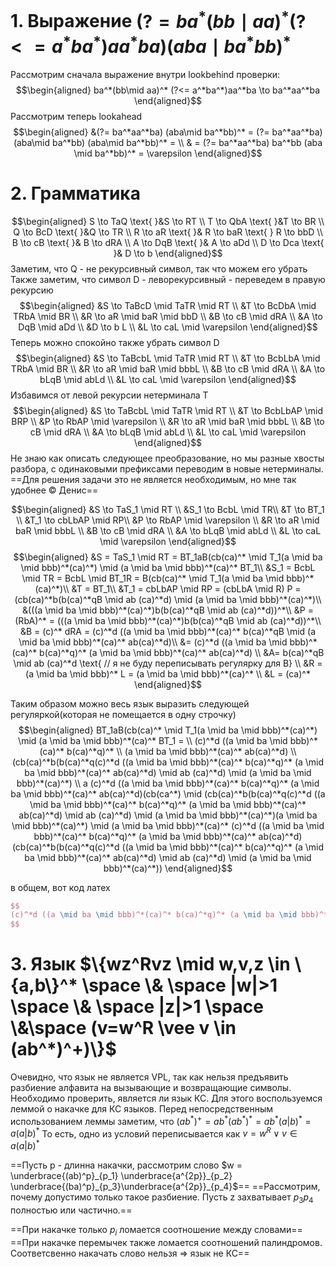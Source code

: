 # 1. Выражение $(?= ba^*(bb\mid aa)^* (?<= a^* ba^*) aa^*ba)(aba \mid ba^*bb)^*$

Рассмотрим сначала выражение внутри lookbehind проверки:
$$\begin{aligned}
ba^*(bb\mid aa)^* (?<= a^*ba^*)aa^*ba \to ba^*aa^*ba
\end{aligned}$$
Рассмотрим теперь lookahead
$$\begin{aligned}
&(?= ba^*aa^*ba) (aba\mid ba^*bb)^* = (?= ba^*aa^*ba) (aba\mid ba^*bb) (aba\mid ba^*bb)^* = \\
& = (?= ba^*aa^*ba) ba^*bb (aba \mid ba^*bb)^* = \varepsilon
\end{aligned}$$


# 2. Грамматика
$$\begin{aligned}
S \to TaQ \text{ }&S \to RT \\
T \to QbA \text{ }&T \to BR \\
Q \to BcD \text{ }&Q \to TR \\
R \to aR \text{ }& R \to baR \text{ } R \to bbD \\
B \to cB \text{ }& B \to dRA \\
A \to DqB \text{ }& A \to aDd \\
D \to Dca \text{ }& D \to b
\end{aligned}$$
Заметим, что Q - не рекурсивный символ, так что можем его убрать
Также заметим, что символ D - леворекурсивный - переведем в правую рекурсию
$$\begin{aligned}
&S \to TaBcD \mid TaTR \mid RT \\
&T \to BcDbA \mid TRbA \mid BR \\
&R \to aR \mid baR \mid bbD \\
&B \to cB \mid dRA \\
&A \to DqB \mid aDd \\
&D \to b L \\
&L \to caL \mid \varepsilon
\end{aligned}$$
Теперь можно спокойно также убрать символ D
$$\begin{aligned}
&S \to TaBcbL \mid TaTR \mid RT \\
&T \to BcbLbA \mid TRbA \mid BR \\
&R \to aR \mid baR \mid bbbL \\
&B \to cB \mid dRA \\
&A \to bLqB \mid abLd \\
&L \to caL \mid \varepsilon
\end{aligned}$$
Избавимся от левой рекурсии нетерминала T
$$\begin{aligned}
&S \to TaBcbL \mid TaTR \mid RT \\
&T \to BcbLbAP \mid BRP \\
&P \to RbAP \mid \varepsilon \\
&R \to aR \mid baR \mid bbbL \\
&B \to cB \mid dRA \\
&A \to bLqB \mid abLd \\
&L \to caL \mid \varepsilon
\end{aligned}$$
 Не знаю как описать следующее преобразование, но мы разные хвосты разбора, с одинаковыми префиксами переводим в новые нетерминалы. ==Для решения задачи это не является необходимым, но мне так удобнее © Денис== 

$$\begin{aligned}
&S \to TaS_1 \mid RT \\
&S_1 \to BcbL \mid TR\\
&T \to BT_1 \\
&T_1 \to cbLbAP \mid RP\\
&P \to RbAP \mid \varepsilon \\
&R \to aR \mid baR \mid bbbL \\
&B \to cB \mid dRA \\
&A \to bLqB \mid abLd \\
&L \to caL \mid \varepsilon
\end{aligned}$$
$$\begin{aligned}
&S = TaS_1 \mid RT = BT_1aB(cb(ca)^* \mid T_1(a \mid ba \mid bbb)^*(ca)^*) \mid (a \mid ba \mid bbb)^*(ca)^* BT_1\\
&S_1 = BcbL \mid TR = BcbL \mid BT_1R = B(cb(ca)^* \mid T_1(a \mid ba \mid bbb)^*(ca)^*)\\
&T = BT_1\\
&T_1 = cbLbAP \mid RP = (cbLbA \mid R) P = (cb(ca)^*b(b(ca)^*qB \mid ab (ca)^*d) \mid (a \mid ba \mid bbb)^*(ca)^*)\\
&(((a \mid ba \mid bbb)^*(ca)^*)b(b(ca)^*qB \mid ab (ca)^*d))^*\\
&P = (RbA)^* = (((a \mid ba \mid bbb)^*(ca)^*)b(b(ca)^*qB \mid ab (ca)^*d))^*\\
&B = (c)^* dRA = (c)^*d ((a \mid ba \mid bbb)^*(ca)^* b(ca)^*qB \mid (a \mid ba \mid bbb)^*(ca)^* ab(ca)^*d)\\
 &= (c)^*d ((a \mid ba \mid bbb)^*(ca)^* b(ca)^*q)^* (a \mid ba \mid bbb)^*(ca)^* ab(ca)^*d) \\
&A= b(ca)^*qB \mid ab (ca)^*d \text{ // я не буду переписывать регулярку для B} \\
&R = (a \mid ba \mid bbb)^* L = (a \mid ba \mid bbb)^*(ca)^* \\
&L = (ca)^*
\end{aligned}$$

Таким образом можно весь язык выразить следующей регуляркой(которая не помещается в одну строчку)
$$\begin{aligned}
BT_1aB(cb(ca)^* \mid T_1(a \mid ba \mid bbb)^*(ca)^*) \mid (a \mid ba \mid bbb)^*(ca)^* BT_1 = \\
(c)^*d ((a \mid ba \mid bbb)^*(ca)^* b(ca)^*q)^* \\
(a \mid ba \mid bbb)^*(ca)^* ab(ca)^*d) \\
(cb(ca)^*b(b(ca)^*q(c)^*d ((a \mid ba \mid bbb)^*(ca)^* b(ca)^*q)^* (a \mid ba \mid bbb)^*(ca)^* ab(ca)^*d) \mid ab (ca)^*d) \mid (a \mid ba \mid bbb)^*(ca)^*) \\
a (c)^*d ((a \mid ba \mid bbb)^*(ca)^* b(ca)^*q)^* (a \mid ba \mid bbb)^*(ca)^* ab(ca)^*d)(cb(ca^*) \mid (cb(ca)^*b(b(ca)^*q(c)^*d ((a \mid ba \mid bbb)^*(ca)^* b(ca)^*q)^* (a \mid ba \mid bbb)^*(ca)^* ab(ca)^*d) \mid ab (ca)^*d) \mid (a \mid ba \mid bbb)^*(ca)^*)(a \mid ba \mid bbb)^*(ca)^*) \mid (a \mid ba \mid bbb)^*(ca)^* (c)^*d ((a \mid ba \mid bbb)^*(ca)^* b(ca)^*q)^* (a \mid ba \mid bbb)^*(ca)^* ab(ca)^*d)(cb(ca)^*b(b(ca)^*q(c)^*d ((a \mid ba \mid bbb)^*(ca)^* b(ca)^*q)^* (a \mid ba \mid bbb)^*(ca)^* ab(ca)^*d) \mid ab (ca)^*d) \mid (a \mid ba \mid bbb)^*(ca)^*))
\end{aligned}$$

в общем, вот код латех
```latex
$$
(c)^*d ((a \mid ba \mid bbb)^*(ca)^* b(ca)^*q)^* (a \mid ba \mid bbb)^*(ca)^* ab(ca)^*d) (cb(ca)^*b(b(ca)^*q(c)^*d ((a \mid ba \mid bbb)^*(ca)^* b(ca)^*q)^* (a \mid ba \mid bbb)^*(ca)^* ab(ca)^*d) \mid ab (ca)^*d) \mid (a \mid ba \mid bbb)^*(ca)^*) a (c)^*d ((a \mid ba \mid bbb)^*(ca)^* b(ca)^*q)^* (a \mid ba \mid bbb)^*(ca)^* ab(ca)^*d)(cb(ca^*) \mid (cb(ca)^*b(b(ca)^*q(c)^*d ((a \mid ba \mid bbb)^*(ca)^* b(ca)^*q)^* (a \mid ba \mid bbb)^*(ca)^* ab(ca)^*d) \mid ab (ca)^*d) \mid (a \mid ba \mid bbb)^*(ca)^*)(a \mid ba \mid bbb)^*(ca)^*) \mid (a \mid ba \mid bbb)^*(ca)^* (c)^*d ((a \mid ba \mid bbb)^*(ca)^* b(ca)^*q)^* (a \mid ba \mid bbb)^*(ca)^* ab(ca)^*d)(cb(ca)^*b(b(ca)^*q(c)^*d ((a \mid ba \mid bbb)^*(ca)^* b(ca)^*q)^* (a \mid ba \mid bbb)^*(ca)^* ab(ca)^*d) \mid ab (ca)^*d) \mid (a \mid ba \mid bbb)^*(ca)^*))
$$
```

# 3. Язык $\{wz^Rvz \mid w,v,z \in \{a,b\}^* \space \& \space |w|>1 \space \& \space |z|>1 \space \&\space (v=w^R \vee v \in (ab^*)^+)\}$
Очевидно, что язык не является VPL, так как нельзя предъявить разбиение алфавита на вызывающие и возвращающие символы.
Необходимо проверить, является ли язык КС. Для этого воспользуемся леммой о накачке для КС языков.
Перед непосредственным использованием леммы заметим, что $(ab^*)^+ = ab^*(ab^*)^* = ab^* (a|b)^* = a(a|b)^*$
То есть, одно из условий переписывается как $v = w^R \vee v \in a (a|b)^*$



==Пусть p - длинна накачки,  рассмотрим слово $w = \underbrace{(ab)^p}_{p_1} \underbrace{a^{2p}}_{p_2} \underbrace{(ba)^p}_{p_3}\underbrace{a^{2p}}_{p_4}$==
==Рассмотрим, почему допустимо только такое разбиение. Пусть z захватывает $p_3p_4$ полностью или частично.==

==При накачке только $p_i$ ломается соотношение между словами==
==При накачке перемычек также ломается соотношений палиндромов. Соответсвенно накачать слово нельзя => язык не КС==